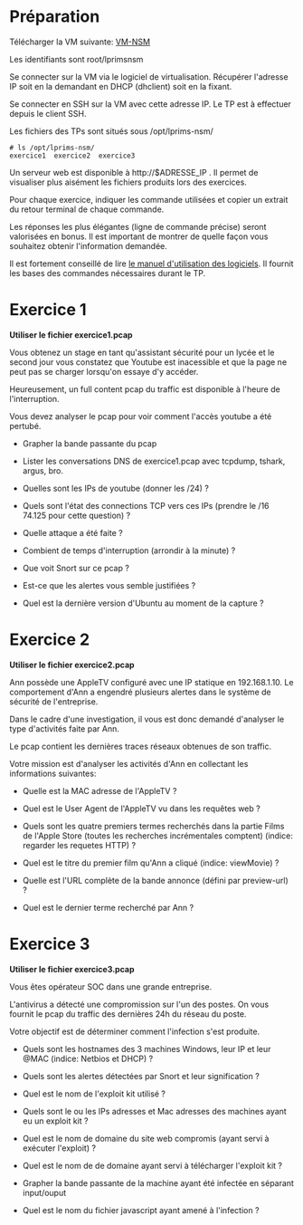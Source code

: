 # Préparation



Télécharger la VM suivante: [VM-NSM](https://s3-eu-west-1.amazonaws.com/jmanteau/NSM-VM.ova)

Les identifiants sont root/lprimsnsm

Se connecter sur la VM via le logiciel de virtualisation. Récupérer l'adresse IP soit en la demandant en DHCP (dhclient) soit en la fixant.

Se connecter en SSH sur la VM avec cette adresse IP. Le TP est à effectuer depuis le client SSH.

Les fichiers des TPs sont situés sous /opt/lprims-nsm/

```
# ls /opt/lprims-nsm/
exercice1  exercice2  exercice3
```

Un serveur web est disponible à http://$ADRESSE_IP . Il permet de visualiser plus aisément les fichiers produits lors des exercices.

Pour chaque exercice, indiquer les commande utilisées et copier un extrait du retour terminal de chaque commande.

Les réponses les plus élégantes (ligne de commande précise) seront valorisées en bonus. Il est important de montrer de quelle façon vous souhaitez obtenir l'information demandée.

Il est fortement conseillé de lire [le manuel d'utilisation des logiciels](https://github.com/jmanteau/lprims-nsm/blob/master/TP%20-%20Utilisation%20Tcpdump%20Tshark%20Argus%20Snort%20Bro.md). Il fournit les bases des commandes nécessaires durant le TP.


# Exercice 1

**Utiliser le fichier exercice1.pcap**

Vous obtenez un stage en tant qu'assistant sécurité pour un lycée et le second jour vous constatez que Youtube est inacessible et que la page ne peut pas se charger lorsqu'on essaye d'y accéder.

Heureusement, un full content pcap du traffic est disponible à l'heure de l'interruption.

Vous devez analyser le pcap pour voir comment l'accès youtube a été pertubé.


* Grapher la bande passante du pcap

* Lister les conversations DNS de exercice1.pcap avec tcpdump, tshark, argus, bro.

* Quelles sont les IPs de youtube (donner les /24) ?

* Quels sont l'état des connections TCP vers ces IPs (prendre le /16 74.125 pour cette question) ?

* Quelle attaque a été faite ?

* Combient de temps d'interruption (arrondir à la minute) ?

* Que voit Snort sur ce pcap ?

* Est-ce que les alertes vous semble justifiées ?

* Quel est la dernière version d'Ubuntu au moment de la capture ?


# Exercice 2

**Utiliser le fichier exercice2.pcap** 

Ann possède une AppleTV configuré avec une IP statique en 192.168.1.10. Le comportement d'Ann a engendré plusieurs alertes dans le système de sécurité de l'entreprise.

Dans le cadre d'une investigation, il vous est donc demandé d'analyser le type d'activités faite par Ann.

Le pcap contient les dernières traces réseaux obtenues de son traffic.

Votre mission est d'analyser les activités d'Ann en collectant les informations suivantes:

* Quelle est la MAC adresse de l'AppleTV ?

* Quel est le User Agent de l'AppleTV vu dans les requêtes web ?

* Quels sont les quatre premiers termes recherchés dans la partie Films de l'Apple Store (toutes les recherches incrémentales comptent) (indice: regarder les requetes HTTP) ?

* Quel est le titre du premier film qu'Ann a cliqué (indice: viewMovie) ?

* Quelle est l'URL complète de la bande annonce (défini par preview-url) ?

* Quel est le dernier terme recherché par Ann ?


# Exercice 3

**Utiliser le fichier exercice3.pcap** 

Vous êtes opérateur SOC dans une grande entreprise.

L'antivirus a détecté une compromission sur l'un des postes. On vous fournit le pcap du traffic des dernières 24h du réseau du poste.

Votre objectif est de déterminer comment l'infection s'est produite.

* Quels sont les hostnames des 3 machines Windows, leur IP et leur @MAC (indice: Netbios et DHCP) ?

* Quels sont les alertes détectées par Snort et leur signification ?

* Quel est le nom de l'exploit kit utilisé ?

* Quels sont le ou les IPs adresses et Mac adresses des machines ayant eu un exploit kit ?

* Quel est le nom de domaine du site web compromis (ayant servi à exécuter l'exploit) ?

* Quel est le nom de de domaine ayant servi à télécharger l'exploit kit ?

* Grapher la bande passante de la machine ayant été infectée en séparant input/ouput

* Quel est le nom du fichier javascript ayant amené à l'infection ?
